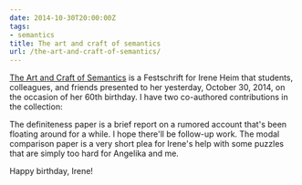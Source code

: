 ```yaml
---
date: 2014-10-30T20:00:00Z
tags:
- semantics
title: The art and craft of semantics
url: /the-art-and-craft-of-semantics/
---
```


[The Art and Craft of Semantics](http://semanticsarchive.net/Archive/jZiNmM4N/) is a Festschrift for Irene Heim that students, colleagues, and friends presented to her yesterday, October 30, 2014, on the occasion of her 60th birthday. I have two co-authored contributions in the collection:

The definiteness paper is a brief report on a rumored account that's been floating around for a while. I hope there'll be follow-up work. The modal comparison paper is a very short plea for Irene's help with some puzzles that are simply too hard for Angelika and me.

Happy birthday, Irene!